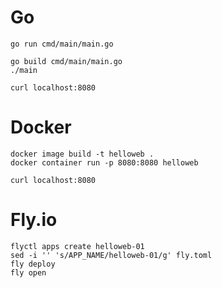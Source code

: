 # Go
```
go run cmd/main/main.go

go build cmd/main/main.go
./main

curl localhost:8080
```

# Docker

```
docker image build -t helloweb .
docker container run -p 8080:8080 helloweb

curl localhost:8080
```

# Fly.io

```
flyctl apps create helloweb-01
sed -i '' 's/APP_NAME/helloweb-01/g' fly.toml
fly deploy
fly open
```